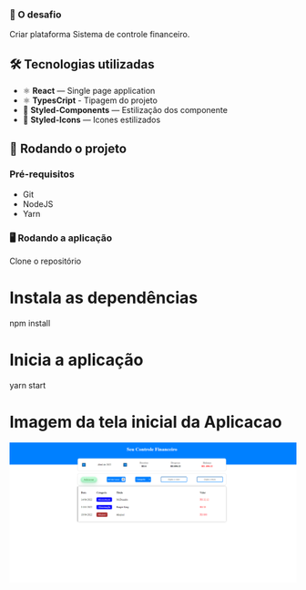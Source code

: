 ### 🚩 O desafio

Criar plataforma Sistema de controle financeiro.

## 🛠 Tecnologias utilizadas

-   ⚛️ **React** — Single page application
-   ⚛️ **TypesCript** - Tipagem do projeto
-   💅 **Styled-Components** — Estilização dos componente
-   💅 **Styled-Icons** — Icones estilizados

## 🚀 Rodando o projeto

### Pré-requisitos

-   Git
-   NodeJS
-   Yarn

### 🖥 Rodando a aplicação

Clone o repositório

# Instala as dependências

npm install

# Inicia a aplicação

yarn start

# Imagem da tela inicial da Aplicacao

![](src/assest/financeiro.png)
